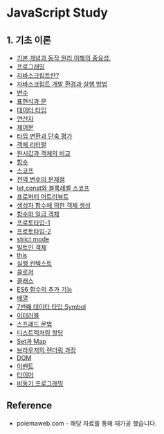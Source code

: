 # JavaScript Study

## 1. 기초 이론

- [기본 개념과 동작 원리 이해의 중요성.](https://github.com/RyuJungSik/JS-Study/blob/main/(00)%EA%B8%B0%EB%B3%B8%20%EA%B0%9C%EB%85%90%EA%B3%BC%20%EB%8F%99%EC%9E%91%20%EC%9B%90%EB%A6%AC%20%EC%9D%B4%ED%95%B4%EC%9D%98%20%EC%A4%91%EC%9A%94%EC%84%B1.md)
- [프로그래밍](https://github.com/RyuJungSik/JS-Study/blob/main/(01)%ED%94%84%EB%A1%9C%EA%B7%B8%EB%9E%98%EB%B0%8D.md)
- [자바스크립트란?](https://github.com/RyuJungSik/JS-Study/blob/main/(02)%EC%9E%90%EB%B0%94%EC%8A%A4%ED%81%AC%EB%A6%BD%ED%8A%B8%EB%9E%80%3F.md)
- [자바스크립트 개발 환경과 실행 방법](https://github.com/RyuJungSik/JS-Study/blob/main/(03)%EC%9E%90%EB%B0%94%EC%8A%A4%ED%81%AC%EB%A6%BD%ED%8A%B8%20%EA%B0%9C%EB%B0%9C%20%ED%99%98%EA%B2%BD%EA%B3%BC%20%EC%8B%A4%ED%96%89%20%EB%B0%A9%EB%B2%95.md)
- [변수](https://github.com/RyuJungSik/JS-Study/blob/main/(04)%EB%B3%80%EC%88%98.md)
- [표현식과 문](https://github.com/RyuJungSik/JS-Study/blob/main/(05)%ED%91%9C%ED%98%84%EC%8B%9D%EA%B3%BC%20%EB%AC%B8.md)
- [데이터 타입](https://github.com/RyuJungSik/JS-Study/blob/main/(06)%EB%8D%B0%EC%9D%B4%ED%84%B0%20%ED%83%80%EC%9E%85.md)
- [연산자](https://github.com/RyuJungSik/JS-Study/blob/main/(07)%EC%97%B0%EC%82%B0%EC%9E%90.md)
- [제어문](https://github.com/RyuJungSik/JS-Study/blob/main/(08)%EC%A0%9C%EC%96%B4%EB%AC%B8.md)
- [타입 변환과 단축 평가](https://github.com/RyuJungSik/JS-Study/blob/main/(09)%ED%83%80%EC%9E%85%20%EB%B3%80%ED%99%98%EA%B3%BC%20%EB%8B%A8%EC%B6%95%20%ED%8F%89%EA%B0%80.md)
- [객체 리터럴](https://github.com/RyuJungSik/JS-Study/blob/main/(10)%EA%B0%9D%EC%B2%B4%20%EB%A6%AC%ED%84%B0%EB%9F%B4.md)
- [원시값과 객체의 비교](https://github.com/RyuJungSik/JS-Study/blob/main/(11)%EC%9B%90%EC%8B%9C%EA%B0%92%EA%B3%BC%20%EA%B0%9D%EC%B2%B4%EC%9D%98%20%EB%B9%84%EA%B5%90.md)
- [함수](https://github.com/RyuJungSik/JS-Study/blob/main/(12)%ED%95%A8%EC%88%98.md)
- [스코프](https://github.com/RyuJungSik/JS-Study/blob/main/(13)%EC%8A%A4%EC%BD%94%ED%94%84.md)
- [전역 변수의 문제점](https://github.com/RyuJungSik/JS-Study/blob/main/(14)%EC%A0%84%EC%97%AD%20%EB%B3%80%EC%88%98%EC%9D%98%20%EB%AC%B8%EC%A0%9C%EC%A0%90.md)
- [let,const와 블록레벨 스코프](https://github.com/RyuJungSik/JS-Study/blob/main/(15)%20let%20const%EC%99%80%20%EB%B8%94%EB%A1%9D%EB%A0%88%EB%B2%A8%20%EC%8A%A4%EC%BD%94%ED%94%84.md)
- [프로퍼티 어트리뷰트](https://github.com/RyuJungSik/JS-Study/blob/main/(16)%ED%94%84%EB%A1%9C%ED%8D%BC%ED%8B%B0%20%EC%96%B4%ED%8A%B8%EB%A6%AC%EB%B7%B0%ED%8A%B8.md)
- [생성자 함수에 의한 객체 생성](https://github.com/RyuJungSik/JS-Study/blob/main/(17)%EC%83%9D%EC%84%B1%EC%9E%90%20%ED%95%A8%EC%88%98%EC%97%90%20%EC%9D%98%ED%95%9C%20%EA%B0%9D%EC%B2%B4%20%EC%83%9D%EC%84%B1.md)
- [함수와 일급 객체](https://github.com/RyuJungSik/JS-Study/blob/main/(18)%ED%95%A8%EC%88%98%EC%99%80%20%EC%9D%BC%EA%B8%89%20%EA%B0%9D%EC%B2%B4.md)
- [프로토타입-1](https://github.com/RyuJungSik/JS-Study/blob/main/(19-1)%ED%94%84%EB%A1%9C%ED%86%A0%ED%83%80%EC%9E%85.md)
- [프로토타입-2](https://github.com/RyuJungSik/JS-Study/blob/main/(19-2)%ED%94%84%EB%A1%9C%ED%86%A0%ED%83%80%EC%9E%85.md)
- [strict mode](https://github.com/RyuJungSik/JS-Study/blob/main/(20)strict%20mode.md)
- [빌트인 객체](https://github.com/RyuJungSik/JS-Study/blob/main/(21)%EB%B9%8C%ED%8A%B8%EC%9D%B8%20%EA%B0%9D%EC%B2%B4.md)
- [this](https://github.com/RyuJungSik/JS-Study/blob/main/(22)%20this.md)
- [실행 컨텍스트](https://github.com/RyuJungSik/JS-Study/blob/main/(23)%EC%8B%A4%ED%96%89%20%EC%BB%A8%ED%85%8D%EC%8A%A4%ED%8A%B8.md)
- [클로저](https://github.com/RyuJungSik/JS-Study/blob/main/(24)%ED%81%B4%EB%A1%9C%EC%A0%80.md)
- [클래스](https://github.com/RyuJungSik/JS-Study/blob/main/(25)%ED%81%B4%EB%9E%98%EC%8A%A4.md)
- [ES6 함수의 추가 기능](https://github.com/RyuJungSik/JS-Study/blob/main/(26)ES6%20%ED%95%A8%EC%88%98%EC%9D%98%20%EC%B6%94%EA%B0%80%20%EA%B8%B0%EB%8A%A5.md)
- [배열](https://github.com/RyuJungSik/JS-Study/blob/main/(27)%EB%B0%B0%EC%97%B4.md)
- [7번째 데이터 타입 Symbol](https://github.com/RyuJungSik/JS-Study/blob/main/(33)7%EB%B2%88%EC%A7%B8%20%EB%8D%B0%EC%9D%B4%ED%84%B0%20%ED%83%80%EC%9E%85%20Symbol.md)
- [이터러블](https://github.com/RyuJungSik/JS-Study/blob/main/(34)%EC%9D%B4%ED%84%B0%EB%9F%AC%EB%B8%94.md)
- [스프레드 문법](https://github.com/RyuJungSik/JS-Study/blob/main/(35)%EC%8A%A4%ED%94%84%EB%A0%88%EB%93%9C%20%EB%AC%B8%EB%B2%95.md)
- [디스트럭처링 할당](https://github.com/RyuJungSik/JS-Study/blob/main/(36)%EB%94%94%EC%8A%A4%ED%8A%B8%EB%9F%AD%EC%B2%98%EB%A7%81%20%ED%95%A0%EB%8B%B9.md)
- [Set과 Map](https://github.com/RyuJungSik/JS-Study/blob/main/(37)Set%EA%B3%BC%20Map.md)
- [브라우저의 렌더링 과정](https://github.com/RyuJungSik/JS-Study/blob/main/(38)%EB%B8%8C%EB%9D%BC%EC%9A%B0%EC%A0%80%EC%9D%98%20%EB%A0%8C%EB%8D%94%EB%A7%81%20%EA%B3%BC%EC%A0%95.md)
- [DOM](https://github.com/RyuJungSik/JS-Study/blob/main/(39)DOM.md)
- [이벤트](https://github.com/RyuJungSik/JS-Study/blob/main/(40)%EC%9D%B4%EB%B2%A4%ED%8A%B8.md)
- [타이머](https://github.com/RyuJungSik/JS-Study/blob/main/(41)%ED%83%80%EC%9D%B4%EB%A8%B8.md)
- [비동기 프로그래밍](https://github.com/RyuJungSik/JS-Study/blob/main/(42)%EB%B9%84%EB%8F%99%EA%B8%B0%20%ED%94%84%EB%A1%9C%EA%B7%B8%EB%A7%A4%EB%A7%81.md)


## Reference
- poiemaweb.com - 해당 자료를 통해 재가공 했습니다.
